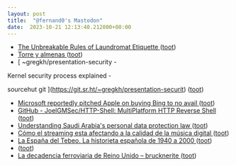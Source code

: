 ```yaml
---
layout: post
title:  "@fernand0's Mastodon"
date:  2023-10-21 12:13:40.212000+00:00
---
```

*  [The Unbreakable Rules of Laundromat Etiquette ](https://lifehacker.com/the-unbreakable-rules-of-laundromat-etiquette-185082635) ([toot](https://mastodon.social/@fernand0/111272946579051005))
*  [Torre y almenas ](https://www.flickr.com/photos/fernand0/53266227412) ([toot](https://mastodon.social/@fernand0/111272836431248109))
*  [
~gregkh/presentation-security -

Kernel security process explained -

sourcehut git
 ](https://git.sr.ht/~gregkh/presentation-securit) ([toot](https://mastodon.social/@fernand0/111272721522583805))
*  [Microsoft reportedly pitched Apple on buying Bing to no avail ](https://www.theverge.com/2023/9/28/23895055/microsoft-apple-bing-sale-rumor-google-defaul) ([toot](https://mastodon.social/@fernand0/111272624938619614))
*  [GitHub - JoelGMSec/HTTP-Shell: MultiPlatform HTTP Reverse Shell ](https://github.com/JoelGMSec/HTTP-Shel) ([toot](https://mastodon.social/@fernand0/111272326408809938))
*  [Understanding Saudi Arabia's personal data protection law ](https://securityintelligence.com/articles/understanding-saudi-arabias-personal-data-protection-law) ([toot](https://mastodon.social/@fernand0/111272055393403691))
*  [Cómo el streaming esta afectando a la calidad de la música digital ](https://mangelesbroullon.wordpress.com/2023/10/04/como-el-streaming-esta-afectando-a-la-calidad-de-la-musica-digital) ([toot](https://mastodon.social/@fernand0/111271891154146517))
*  [La España del Tebeo. La historieta española de 1940 a 2000 ](https://fotografiasenmovimiento.wordpress.com/2023/10/07/la-espana-del-tebeo-la-historieta-espanola-de-1940-a-2000) ([toot](https://mastodon.social/@fernand0/111271785609709023))
*  [ ](https://mastodon.social/@pjorge) ([toot](https://mastodon.social/@fernand0/111268841137830366))
*  [La decadencia ferroviaria de Reino Unido – brucknerite ](https://brucknerite.net/2023/10/la-decadencia-ferroviaria-de-reino-unido.htm) ([toot](https://mastodon.social/@fernand0/111268675145307770))
